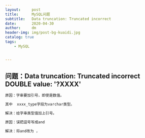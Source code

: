 ```yaml
---
layout:     post
title:      MySQL问题
subtitle:   Data truncation: Truncated incorrect
date:       2020-04-30
author:     dm
header-img: img/post-bg-kuaidi.jpg
catalog: true
tags:
    - MySQL


---
```




## 问题：Data truncation: Truncated incorrect DOUBLE value: '?XXXX'

``` tex
原因：字串要加引号，即使是数值。

其中  xxxx_type字段为varchar类型。 

解决：给字串类型值加上引号。

原因：误把逗号写成and

解决：将and改为 ，
```

